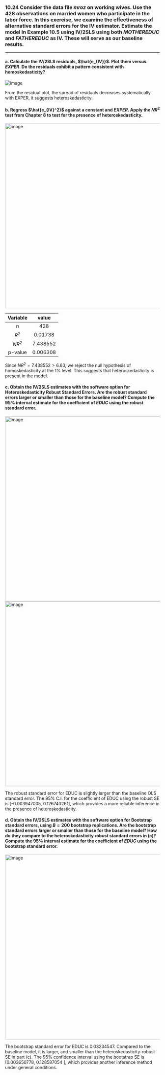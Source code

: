 ### 10.24 Consider the data file *mroz* on working wives. Use the 428 observations on married women who participate in the labor force. In this exercise, we examine the effectiveness of alternative standard errors for the IV estimator. Estimate the model in Example 10.5 using IV/2SLS using both $MOTHEREDUC$ and $FATHEREDUC$ as IV. These will serve as our baseline results.
---

#### a. Calculate the IV/2SLS residuals, $\hat{e_{IV}}$. Plot them versus $EXPER$. Do the residuals exhibit a pattern consistent with homoskedasticity?

![image](https://github.com/user-attachments/assets/8ac739a6-0eee-400b-a092-77921d380de1)

From the residual plot, the spread of residuals decreases systematically with EXPER, it suggests heteroskedasticity.

#### b. Regress  $\hat{e_{IV}^2}$ against a constant and $EXPER$. Apply the $NR^2$ test from Chapter 8 to test for the presence of heteroskedasticity.

<img width="600" alt="image" src="https://github.com/user-attachments/assets/d03a8582-c653-4d01-864c-d512715c8658" />

|       Variable       |    value   |
|:--------------------:|:----------:|
|           n          |     428    | 
|        $R^2$         |   0.01738  |
|        $NR^2$        |  7.438552  |
|       p-value        |   0.006308 |

Since $NR^2 = 7.438552 > 6.63$, we reject the null hypothesis of homoskedasticity at the 1% level. This suggests that heteroskedasticity is present in the model.

#### c. Obtain the IV/2SLS estimates with the software option for Heteroskedasticity Robust Standard Errors. Are the robust standard errors larger or smaller than those for the baseline model? Compute the 95% interval estimate for the coefficient of $EDUC$ using the robust standard error.

<img width="600" alt="image" src="https://github.com/user-attachments/assets/16a855a0-5b48-4194-aeed-a77ac7699391" />

<img width="600" alt="image" src="https://github.com/user-attachments/assets/be44a622-ce35-42fe-bdad-6edfc6f2bc6f" />

The robust standard error for EDUC is slightly larger than the baseline OLS standard error. The 95% C.I. for the coefficient of EDUC using the robust SE is [-0.003947005, 0.126740261], which provides a more reliable inference in the presence of heteroskedasticity.

#### d. Obtain the IV/2SLS estimates with the software option for Bootstrap standard errors, using $B = 200$ bootstrap replications. Are the bootstrap standard errors larger or smaller than those for the baseline model? How do they compare to the heteroskedasticity robust standard errors in (c)? Compute the 95% interval estimate for the coefficient of $EDUC$ using the bootstrap standard error.

<img width="600" alt="image" src="https://github.com/user-attachments/assets/9e31685b-0160-4af8-b947-2db3ad0e3c8a" />

The bootstrap standard error for EDUC is 0.03234547. Compared to the baseline model, it is larger, and smaller than the heteroskedasticity-robust SE in part (c). The 95% confidence interval using the bootstrap SE is [0.003650778, 0.128587054 ], which provides another inference method under general conditions.
